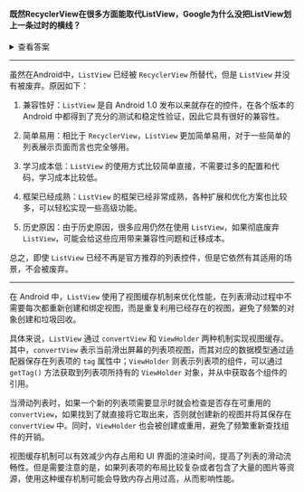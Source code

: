 #### 既然RecyclerView在很多方面能取代ListView，Google为什么没把ListView划上一条过时的横线？

<details>
<summary>查看答案</summary>
<pre>
参考答案
ListView采用的是RecyclerBin的回收机制,在一些轻量级的List显示时效率更高.

补充答案
ListView采用的是RecyclerBin的回收机制在一些轻量级的List时效率更高。
在处理少量数据使用 ListView
在处理大量数据的时候使用 RecyclerView
</pre>
</details>

***

虽然在Android中，`ListView` 已经被 `RecyclerView` 所替代，但是 `ListView` 并没有被废弃。原因如下：

1. 兼容性好：`ListView` 是自 Android 1.0 发布以来就存在的控件，在各个版本的 Android 中都得到了充分的测试和稳定性验证，因此它具有很好的兼容性。

2. 简单易用：相比于 `RecyclerView`，`ListView` 更加简单易用，对于一些简单的列表展示页面而言也完全够用。

3. 学习成本低：`ListView` 的使用方式比较简单直接，不需要过多的配置和代码，学习成本比较低。

4. 框架已经成熟：`ListView` 的框架已经非常成熟，各种扩展和优化方案也比较多，可以轻松实现一些高级功能。

5. 历史原因：由于历史原因，很多应用仍然在使用 `ListView`，如果彻底废弃 `ListView`，可能会给这些应用带来兼容性问题和迁移成本。

总之，即使 `ListView` 已经不再是官方推荐的列表控件，但是它依然有其适用的场景，不会被废弃。

***

在 Android 中，`ListView` 使用了视图缓存机制来优化性能，在列表滑动过程中不需要每次都重新创建和绑定视图，而是重复利用已经存在的视图，避免了频繁的对象创建和垃圾回收。

具体来说，`ListView` 通过 `convertView` 和 `ViewHolder` 两种机制实现视图缓存。其中，`convertView` 表示当前滑出屏幕的列表项视图，而其对应的数据模型通过适配器保存在列表项的 `tag` 属性中；`ViewHolder` 则表示列表项的组件，可以通过 `getTag()` 方法获取到列表项所持有的 `ViewHolder` 对象，并从中获取各个组件的引用。

当滑动列表时，如果一个新的列表项需要显示时就会检查是否存在可重用的 `convertView`，如果找到了就直接将它取出来，否则就创建新的视图并将其保存在 `convertView` 中。同时，`ViewHolder` 也会被创建或重用，避免了频繁重新查找组件的开销。

视图缓存机制可以有效减少内存占用和 UI 界面的渲染时间，提高了列表的滑动流畅性。但是需要注意的是，如果列表项的布局比较复杂或者包含了大量的图片等资源，使用这种缓存机制可能会导致内存占用过高，从而影响性能。